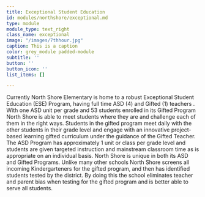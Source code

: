 ```yaml
---
title: Exceptional Student Education
id: modules/northshore/exceptional.md
type: module
module_type: text_right
class_name: exceptional
image: "/images/7thhour.jpg"
caption: This is a caption
color: grey_module padded-module
subtitle: ''
button: ''
button_icon: ''
list_items: []

---
```

Currently North Shore Elementary is home to a robust Exceptional Student Education (ESE) Program, having full time ASD (4) and Gifted (1) teachers .  With one ASD unit per grade and 53 students enrolled in its Gifted Program North Shore is able to meet students where they are and challenge each of them in the right ways.  Students in the gifted program meet daily with the other students in their grade level and engage with an innovative project-based learning gifted curriculum under the guidance of the Gifted Teacher.  The ASD Program has approximately 1 unit or class per grade level and students are given targeted instruction and mainstream classroom time as is appropriate on an individual basis. North Shore is unique in both its ASD and Gifted Programs.  Unlike many other schools North Shore screens all incoming Kindergarteners for the gifted program, and then has identified students tested by the district.  By doing this the school eliminates teacher and parent bias when testing for the gifted program and is better able to serve all students.